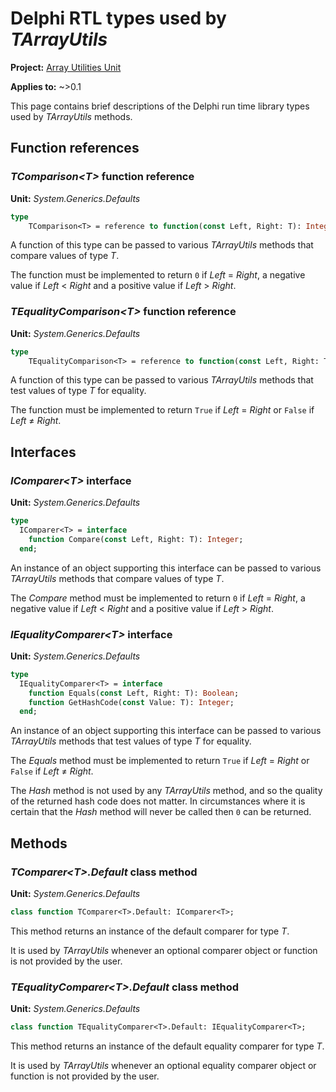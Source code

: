 # Delphi RTL types used by _TArrayUtils_

**Project:** [Array Utilities Unit](../API.md)

**Applies to:** ~>0.1

This page contains brief descriptions of the Delphi run time library types used by _TArrayUtils_ methods.

## Function references

### _TComparison\<T\>_ function reference

**Unit:** _System.Generics.Defaults_

```pascal
type
    TComparison<T> = reference to function(const Left, Right: T): Integer;
```

A function of this type can be passed to various _TArrayUtils_ methods that compare values of type _T_.

The function must be implemented to return `0` if _Left_ = _Right_, a negative value if _Left_ \< _Right_ and a positive value if _Left_ \> _Right_.

### _TEqualityComparison\<T\>_ function reference

**Unit:** _System.Generics.Defaults_

```pascal
type
    TEqualityComparison<T> = reference to function(const Left, Right: T): Boolean;
```

A function of this type can be passed to various _TArrayUtils_ methods that test values of type _T_ for equality.

The function  must be implemented to return `True` if _Left_ = _Right_ or `False` if _Left_ ≠ _Right_.

## Interfaces

### _IComparer\<T\>_ interface

**Unit:** _System.Generics.Defaults_

```pascal
type
  IComparer<T> = interface
    function Compare(const Left, Right: T): Integer;
  end;
```

An instance of an object supporting this interface can be passed to various _TArrayUtils_ methods that compare values of type _T_.

The _Compare_ method must be implemented to return `0` if _Left_ = _Right_, a negative value if _Left_ \< _Right_ and a positive value if _Left_ \> _Right_.

### _IEqualityComparer\<T\>_ interface

**Unit:** _System.Generics.Defaults_

```pascal
type
  IEqualityComparer<T> = interface
    function Equals(const Left, Right: T): Boolean;
    function GetHashCode(const Value: T): Integer;
  end;  
```
An instance of an object supporting this interface can be passed to various _TArrayUtils_ methods that test values of type _T_ for equality.

The _Equals_ method must be implemented to return `True` if _Left_ = _Right_ or `False` if _Left_ ≠ _Right_.

The _Hash_ method is not used by any _TArrayUtils_ method, and so the quality of the returned hash code does not matter. In circumstances where it is certain that the _Hash_ method will never be called then `0` can be returned.

## Methods

### _TComparer\<T\>.Default_ class method

**Unit:** _System.Generics.Defaults_

```pascal
class function TComparer<T>.Default: IComparer<T>;  
```

This method returns an instance of the default comparer for type _T_.

It is used by _TArrayUtils_ whenever an optional comparer object or function is not provided by the user.

### _TEqualityComparer\<T\>.Default_ class method

**Unit:** _System.Generics.Defaults_

```pascal
class function TEqualityComparer<T>.Default: IEqualityComparer<T>;  
```

This method returns an instance of the default equality comparer for type _T_.

It is used by _TArrayUtils_ whenever an optional equality comparer object or function is not provided by the user.
